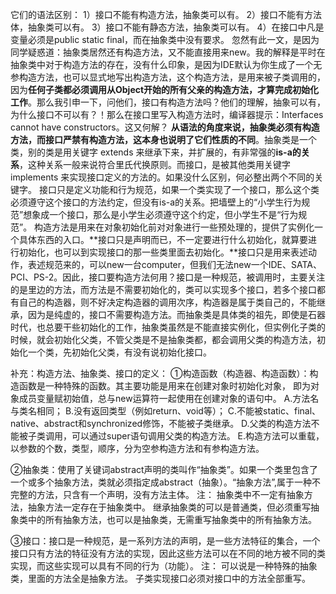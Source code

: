 它们的语法区别：
1）接口不能有构造方法，抽象类可以有。
2）接口不能有方法体，抽象类可以有。
3）接口不能有静态方法，抽象类可以有。
4）在接口中凡是变量必须是public static final，而在抽象类中没有要求。
忽然有此一文，是因为同学疑惑道：抽象类居然还有构造方法，又不能直接用来new。我的解释是平时在抽象类中对于构造方法的存在，没有什么印象，是因为IDE默认为你生成了一个无参构造方法，也可以显式地写出构造方法，这个构造方法，是用来被子类调用的，因为**任何子类都必须调用从Object开始的所有父亲的构造方法，才算完成初始化工作**。那么我引申一下，问他们，接口有构造方法吗？他们的理解，抽象可以有，为什么接口不可以有？！那么在接口里写入构造方法时，编译器提示：Interfaces cannot have constructors。这又何解？
**从语法的角度来说，抽象类必须有构造方法，而接口严禁有构造方法，这本身也说明了它们性质的不同**。抽象类是一个类，别的类是用关键字 extends 来继承下来，并扩展的，有非常强的**is-a的关系**，这种关系一般来说符合里氏代换原则。而接口，是被其他类用关键字 implements 来实现接口定义的方法的。如果没什么区别，何必整出两个不同的关键字。 接口只是定义功能和行为规范，如果一个类实现了一个接口，那么这个类必须遵守这个接口的方法约定，但没有is-a的关系。把墙壁上的“小学生行为规范”想象成一个接口，那么是小学生必须遵守这个约定，但小学生不是“行为规范”。
构造方法是用来在对象初始化前对对象进行一些预处理的，提供了实例化一个具体东西的入口。**接口只是声明而已，不一定要进行什么初始化，就算要进行初始化，也可以到实现接口的那一些类里面去初始化。**接口只是用来表述动作，表述规范来的，可以new一台computer，但我们无法new一个IDE、SATA、PCI、PS-2。因此，接口要构造方法何用？接口是一种规范，被调用时，主要关注的是里边的方法，而方法是不需要初始化的，类可以实现多个接口，若多个接口都有自己的构造器，则不好决定构造器的调用次序，构造器是属于类自己的，不能继承，因为是纯虚的，接口不需要构造方法。而抽象类是具体类的祖先，即使是石器时代，也总要干些初始化的工作，抽象类虽然是不能直接实例化，但实例化子类的时候，就会初始化父类，不管父类是不是抽象类都，都会调用父类的构造方法，初始化一个类，先初始化父类，有没有说初始化接口。

补充：构造方法、抽象类、接口的定义：
①构造函数（构造器、构造函数）：构造函数是一种特殊的函数。其主要功能是用来在创建对象时初始化对象， 即为对象成员变量赋初始值，总与new运算符一起使用在创建对象的语句中。
A.方法名与类名相同；
B.没有返回类型（例如return、void等）；
C.不能被static、final、native、abstract和synchronized修饰，不能被子类继承。
D.父类的构造方法不能被子类调用，可以通过super语句调用父类的构造方法。
E.构造方法可以重载，以参数的个数，类型，顺序，分为空参构造方法和有参构造方法。

②抽象类：使用了关键词abstract声明的类叫作“抽象类”。如果一个类里包含了一个或多个抽象方法，类就必须指定成abstract（抽象）。“抽象方法”,属于一种不完整的方法，只含有一个声明，没有方法主体。
注：
抽象类中不一定有抽象方法，抽象方法一定存在于抽象类中。
继承抽象类的可以是普通类，但必须重写抽象类中的所有抽象方法，也可以是抽象类，无需重写抽象类中的所有抽象方法。

③接口：接口是一种规范，是一系列方法的声明，是一些方法特征的集合，一个接口只有方法的特征没有方法的实现，因此这些方法可以在不同的地方被不同的类实现，而这些实现可以具有不同的行为（功能）。
注：
可以说是一种特殊的抽象类，里面的方法全是抽象方法。
子类实现接口必须对接口中的方法全部重写。